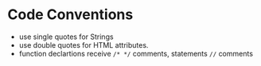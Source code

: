 # Code Conventions

* use single quotes for Strings
* use double quotes for HTML attributes.
* function declartions receive `/* */` comments, statements `//` comments